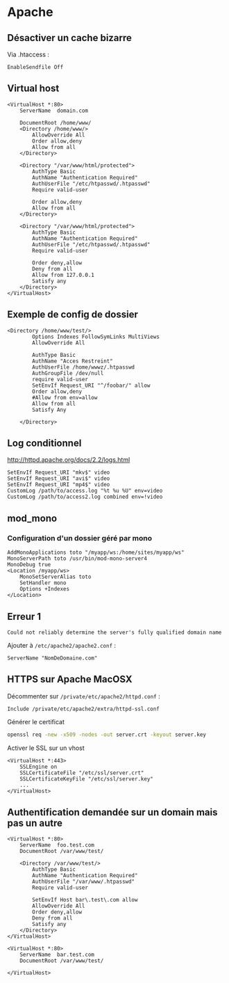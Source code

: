 Apache
======

Désactiver un cache bizarre
---------------------------

Via .htaccess :

```
EnableSendfile Off
```

Virtual host
------------

```
<VirtualHost *:80>
    ServerName  domain.com

    DocumentRoot /home/www/
    <Directory /home/www/>
        AllowOverride All
        Order allow,deny
        Allow from all
    </Directory>

    <Directory "/var/www/html/protected">
        AuthType Basic
        AuthName "Authentication Required"
        AuthUserFile "/etc/htpasswd/.htpasswd"
        Require valid-user

        Order allow,deny
        Allow from all
    </Directory>

    <Directory "/var/www/html/protected">
        AuthType Basic
        AuthName "Authentication Required"
        AuthUserFile "/etc/htpasswd/.htpasswd"
        Require valid-user

        Order deny,allow
        Deny from all
        Allow from 127.0.0.1
        Satisfy any
    </Directory>
</VirtualHost>
```

Exemple de config de dossier
----------------------------

```
<Directory /home/www/test/>
        Options Indexes FollowSymLinks MultiViews
        AllowOverride All

        AuthType Basic
        AuthName "Acces Restreint"
        AuthUserFile /home/wwwz/.htpasswd
        AuthGroupFile /dev/null
        require valid-user
        SetEnvIf Request_URI "^/foobar/" allow
        Order allow,deny
        #Allow from env=allow
        Allow from all
        Satisfy Any

    </Directory>
```

Log conditionnel
----------------

http://httpd.apache.org/docs/2.2/logs.html

```
SetEnvIf Request_URI "mkv$" video
SetEnvIf Request_URI "avi$" video
SetEnvIf Request_URI "mp4$" video
CustomLog /path/to/access.log "%t %u %U" env=video
CustomLog /path/to/access2.log combined env=!video
```

mod_mono
--------

### Configuration d'un dossier géré par mono

```
AddMonoApplications toto "/myapp/ws:/home/sites/myapp/ws"
MonoServerPath toto /usr/bin/mod-mono-server4
MonoDebug true
<Location /myapp/ws>
    MonoSetServerAlias toto
    SetHandler mono
    Options +Indexes
</Location>
```


Erreur 1
--------

```
Could not reliably determine the server's fully qualified domain name
```

Ajouter à `/etc/apache2/apache2.conf` :

```
ServerName "NomDeDomaine.com"
```



HTTPS sur Apache MacOSX
-----------------------

Décommenter sur `/private/etc/apache2/httpd.conf` :

```
Include /private/etc/apache2/extra/httpd-ssl.conf
```

Générer le certificat

```bash
openssl req -new -x509 -nodes -out server.crt -keyout server.key
```

Activer le SSL sur un vhost

```
<VirtualHost *:443>
    SSLEngine on
    SSLCertificateFile "/etc/ssl/server.crt"
    SSLCertificateKeyFile "/etc/ssl/server.key"
    ...
</VirtualHost>
```

Authentification demandée sur un domain mais pas un autre
---------------------------------------------------------

```
<VirtualHost *:80>
    ServerName  foo.test.com
    DocumentRoot /var/www/test/

    <Directory /var/www/test/>
        AuthType Basic
        AuthName "Authentication Required"
        AuthUserFile "/var/www/.htpasswd"
        Require valid-user

        SetEnvIf Host bar\.test\.com allow
        AllowOverride All
        Order deny,allow
        Deny from all
        Satisfy any
    </Directory>
</VirtualHost>

<VirtualHost *:80>
    ServerName  bar.test.com
    DocumentRoot /var/www/test/

</VirtualHost>
```
